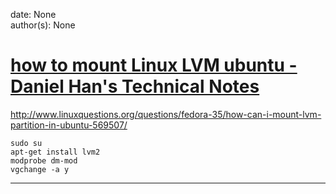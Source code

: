
date: None  
author(s): None  

# [how to mount Linux LVM ubuntu - Daniel Han's Technical Notes](https://sites.google.com/site/xiangyangsite/home/technical-tips/linux-unix/common-tips/how-to-mount-linux-lvm-ubuntu)

http://www.linuxquestions.org/questions/fedora-35/how-can-i-mount-lvm-partition-in-ubuntu-569507/  

    
    
    sudo su
    apt-get install lvm2
    modprobe dm-mod
    vgchange -a y  
  
---

